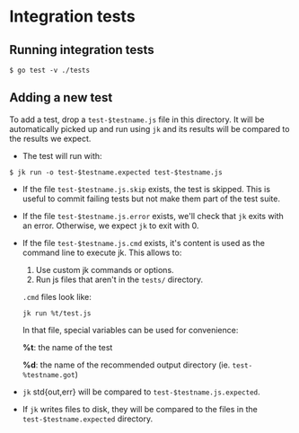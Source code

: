 # Integration tests

## Running integration tests

```console
$ go test -v ./tests
```

## Adding a new test

To add a test, drop a `test-$testname.js` file in this directory. It will be
automatically picked up and run using `jk` and its results will be compared
to the results we expect.

- The test will run with:

```console
$ jk run -o test-$testname.expected test-$testname.js
```

- If the file `test-$testname.js.skip` exists, the test is skipped. This is
  useful to commit failing tests but not make them part of the test suite.

- If the file `test-$testname.js.error` exists, we'll check that `jk` exits
  with an error. Otherwise, we expect `jk` to exit with 0.

- If the file `test-$testname.js.cmd` exists, it's content is used as the
  command line to execute jk. This allows to:

    1. Use custom jk commands or options.
    2. Run js files that aren't in the `tests/` directory.

  `.cmd` files look like:

  ```text
  jk run %t/test.js
  ```

  In that file, special variables can be used for convenience:

  **%t**: the name of the test

  **%d**: the name of the recommended output directory (ie. `test-%testname.got`)


- `jk` std{out,err} will be compared to `test-$testname.js.expected`.

- If `jk` writes files to disk, they will be compared to the files in the
  `test-$testname.expected` directory.
